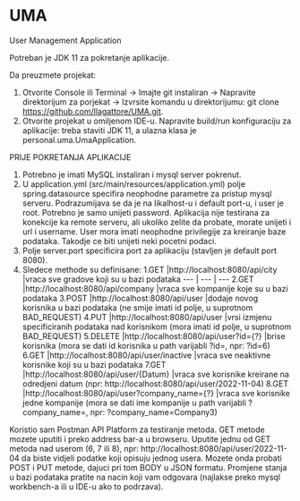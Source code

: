 # UMA
User Management Application

Potreban je JDK 11 za pokretanje aplikacije.

Da preuzmete projekat:
1.  Otvorite Console ili Terminal -> Imajte git instaliran -> Napravite direktorijum za porjekat -> Izvrsite komandu u direktorijumu: 
git clone https://github.com/llagattore/UMA.git.
2.  Otvorite projekat u omiljenom IDE-u. Napravite build/run konfiguraciju za aplikacije: treba staviti JDK 11, a ulazna klasa je personal.uma.UmaApplication. 

PRIJE POKRETANJA APLIKACIJE
1. Potrebno je imati MySQL instaliran i mysql server pokrenut.
2. U application.yml (src/main/resources/application.yml) polje spring.datasource specifira neophodne parametre za pristup mysql serveru.
    Podrazumijava se da je na likalhost-u i default port-u, i user je root. Potrebno je samo unijeti password. Aplikacija nije testirana za konekcije ka       remote serveru, ali ukoliko zelite da probate, morate unijeti i url i username. User mora imati neophodne privilegije za kreiranje baze podataka.           Takodje ce biti unijeti neki pocetni podaci.
3. Polje server.port specificira port za aplikaciju (stavljen je default port 8080).
4. Sledece methode su definisane:
    1.GET    |http://localhost:8080/api/city          |vraca sve gradove koji su u bazi podataka
    --- | --- | ---
    2.GET    |http://localhost:8080/api/company       |vraca sve kompanije koje su u bazi podataka
    3.POST   |http://localhost:8080/api/user              |dodaje novog korisnika u bazi podataka (ne smije imati id polje, u suprotnom BAD_REQUEST)
    4.PUT    |http://localhost:8080/api/user              |vrsi izmjenu specificiranih podataka nad korisnikom (mora imati id polje, u suprotnom BAD_REQUEST)
    5.DELETE |http://localhost:8080/api/user?id={?}       |brise korisnika (mora se dati id korisnika u path varijabli ?id=, npr: ?id=6)
    6.GET    |http://localhost:8080/api/user/inactive           |vraca sve neaktivne korisnike koji su u bazi podataka
    7.GET    |http://localhost:8080/api/user/{Datum}   |vraca sve korisnike kreirane na odredjeni datum (npr: http://localhost:8080/api/user/2022-11-04)
    8.GET    |http://localhost:8080/api/user?company_name={?}   |vraca sve korisnike jedne kompanije (mora se dati ime kompanije u path varijabli ?company_name=, npr: ?company_name=Company3)
   
Koristio sam Postman API Platform za testiranje metoda. GET metode mozete uputiti i preko address bar-a u browseru.
Uputite jednu od GET metoda nad userom (6, 7 ili 8), npr: http://localhost:8080/api/user/2022-11-04 da biste vidjeli podatke koji opisuju jednog usera. Mozete onda probati POST i PUT metode, dajuci pri tom BODY u JSON formatu.
Promjene stanja u bazi podataka pratite na nacin koji vam odgovara (najlakse preko mysql workbench-a ili u IDE-u ako to podrzava).
